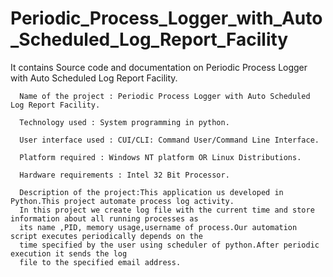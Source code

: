 
# Periodic_Process_Logger_with_Auto_Scheduled_Log_Report_Facility
It contains Source code and documentation on Periodic Process Logger with Auto Scheduled Log Report Facility. 

      Name of the project : Periodic Process Logger with Auto Scheduled Log Report Facility.
      
      Technology used : System programming in python.
      
      User interface used : CUI/CLI: Command User/Command Line Interface.
      
      Platform required : Windows NT platform OR Linux Distributions.
      
      Hardware requirements : Intel 32 Bit Processor.
      
      Description of the project:This application us developed in Python.This project automate process log activity.
      In this project we create log file with the current time and store information about all running processes as
      its name ,PID, memory usage,username of process.Our automation script executes periodically depends on the 
      time specified by the user using scheduler of python.After periodic execution it sends the log
      file to the specified email address.
